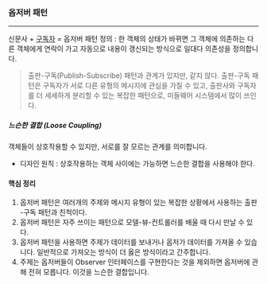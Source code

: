 ### 옵저버 패턴

---

신문사 + <U>구독자</U> = 옵저버 패턴
정의 : 한 객체의 상태가 바뀌면 그 객체에 의존하는 다른 객체에게 연락이 가고 자동으로 내용이 갱신되는 방식으로 일대다 의존성을 정의합니다.

> 출판-구독(Publish-Subscribe) 패턴과 관계가 있지만, 같지 않다. 출판-구독 패턴은 구독자가 서로 다른 유형의 메시지에 관심을 가질 수 있고, 출판사와 구독자를 더 세세하게 분리할 수 있는 복잡한 패턴으로, 미들웨어 시스템에서 많이 쓰인다.

##### 느슨한 결합 (Loose Coupling)

객체들이 상호작용할 수 있지만, 서로를 잘 모르는 관계를 의미합니다.

- 디자인 원칙 : 상호작용하는 객체 사이에는 가능하면 느슨한 결합을 사용해야 한다.

#### 핵심 정리

1. 옵저버 패턴은 여러개의 주제와 메시지 유형이 있는 복잡한 상황에서 사용하는 출판 -구독 패턴과 친척이다.
2. 옵저버 패턴은 자주 쓰이는 패턴으로 모델-뷰-컨트롤러를 배울 때 다시 만날 수 있다.
3. 옵저버 패턴을 사용하면 주제가 데이터를 보내거나 옵저가 데이터를 가져올 수 있습니다. 일반적으로 가져오는 방식이 더 옳은 방식이라고 간주합니다.
4. 주제는 옵저버들이 Observer 인터페이스를 구현한다는 것을 제외하면 옵저버에 관해 전혀 모릅니다. 이것을 느슨한 결합입니다.
